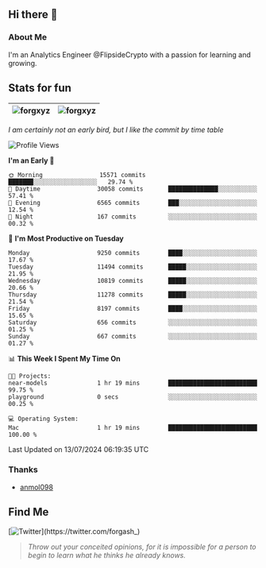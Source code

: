 ## Hi there 👋

### About Me

I'm an Analytics Engineer @FlipsideCrypto with a passion for learning and growing.
  
## Stats for fun

| <img align="center" src="https://github-readme-streak-stats.herokuapp.com/?user=forgxyz&theme=tokyonight" alt="forgxyz" /> | <img align="center" src="https://github-readme-stats.vercel.app/api?username=forgxyz&theme=tokyonight&show_icons=true" alt="forgxyz" /> |
| ------------- |------------- |

*I am certainly not an early bird, but I like the commit by time table*  

<!--START_SECTION:waka-->
![Profile Views](http://img.shields.io/badge/Profile%20Views-0-blue)

**I'm an Early 🐤** 

```text
🌞 Morning                15571 commits       ███████░░░░░░░░░░░░░░░░░░   29.74 % 
🌆 Daytime                30058 commits       ██████████████░░░░░░░░░░░   57.41 % 
🌃 Evening                6565 commits        ███░░░░░░░░░░░░░░░░░░░░░░   12.54 % 
🌙 Night                  167 commits         ░░░░░░░░░░░░░░░░░░░░░░░░░   00.32 % 
```
📅 **I'm Most Productive on Tuesday** 

```text
Monday                   9250 commits        ████░░░░░░░░░░░░░░░░░░░░░   17.67 % 
Tuesday                  11494 commits       █████░░░░░░░░░░░░░░░░░░░░   21.95 % 
Wednesday                10819 commits       █████░░░░░░░░░░░░░░░░░░░░   20.66 % 
Thursday                 11278 commits       █████░░░░░░░░░░░░░░░░░░░░   21.54 % 
Friday                   8197 commits        ████░░░░░░░░░░░░░░░░░░░░░   15.65 % 
Saturday                 656 commits         ░░░░░░░░░░░░░░░░░░░░░░░░░   01.25 % 
Sunday                   667 commits         ░░░░░░░░░░░░░░░░░░░░░░░░░   01.27 % 
```


📊 **This Week I Spent My Time On** 

```text
🐱‍💻 Projects: 
near-models              1 hr 19 mins        █████████████████████████   99.75 % 
playground               0 secs              ░░░░░░░░░░░░░░░░░░░░░░░░░   00.25 % 

💻 Operating System: 
Mac                      1 hr 19 mins        █████████████████████████   100.00 % 
```


 Last Updated on 13/07/2024 06:19:35 UTC
<!--END_SECTION:waka-->

### Thanks
 - [anmol098](https://github.com/anmol098/waka-readme-stats/)
  
## Find Me
[![Twitter](https://img.shields.io/twitter/url/https/twitter.com/forgash_.svg?style=social&label=Follow%20%40forgash_)](https://twitter.com/forgash_)


> *Throw out your conceited opinions, for it is impossible for a person to begin to learn what he thinks he already knows.* 
